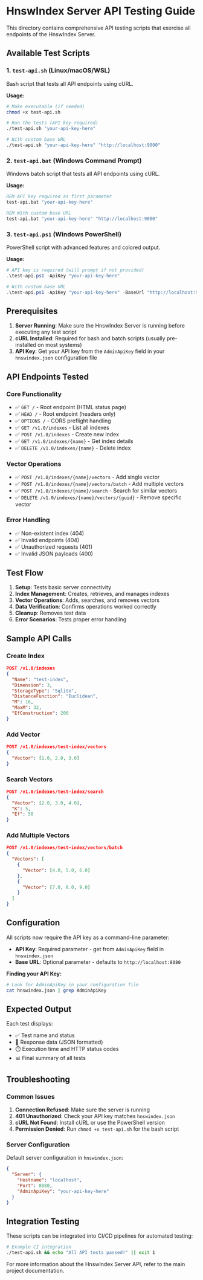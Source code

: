 # HnswIndex Server API Testing Guide

This directory contains comprehensive API testing scripts that exercise all endpoints of the HnswIndex Server.

## Available Test Scripts

### 1. `test-api.sh` (Linux/macOS/WSL)
Bash script that tests all API endpoints using cURL.

**Usage:**
```bash
# Make executable (if needed)
chmod +x test-api.sh

# Run the tests (API key required)
./test-api.sh "your-api-key-here"

# With custom base URL
./test-api.sh "your-api-key-here" "http://localhost:9000"
```

### 2. `test-api.bat` (Windows Command Prompt)
Windows batch script that tests all API endpoints using cURL.

**Usage:**
```cmd
REM API key required as first parameter
test-api.bat "your-api-key-here"

REM With custom base URL
test-api.bat "your-api-key-here" "http://localhost:9000"
```

### 3. `test-api.ps1` (Windows PowerShell)
PowerShell script with advanced features and colored output.

**Usage:**
```powershell
# API key is required (will prompt if not provided)
.\test-api.ps1 -ApiKey "your-api-key-here"

# With custom base URL
.\test-api.ps1 -ApiKey "your-api-key-here" -BaseUrl "http://localhost:9000"
```

## Prerequisites

1. **Server Running**: Make sure the HnswIndex Server is running before executing any test script
2. **cURL Installed**: Required for bash and batch scripts (usually pre-installed on most systems)
3. **API Key**: Get your API key from the `AdminApiKey` field in your `hnswindex.json` configuration file

## API Endpoints Tested

### Core Functionality
- ✅ `GET /` - Root endpoint (HTML status page)
- ✅ `HEAD /` - Root endpoint (headers only)
- ✅ `OPTIONS /` - CORS preflight handling
- ✅ `GET /v1.0/indexes` - List all indexes
- ✅ `POST /v1.0/indexes` - Create new index
- ✅ `GET /v1.0/indexes/{name}` - Get index details
- ✅ `DELETE /v1.0/indexes/{name}` - Delete index

### Vector Operations
- ✅ `POST /v1.0/indexes/{name}/vectors` - Add single vector
- ✅ `POST /v1.0/indexes/{name}/vectors/batch` - Add multiple vectors
- ✅ `POST /v1.0/indexes/{name}/search` - Search for similar vectors
- ✅ `DELETE /v1.0/indexes/{name}/vectors/{guid}` - Remove specific vector

### Error Handling
- ✅ Non-existent index (404)
- ✅ Invalid endpoints (404)
- ✅ Unauthorized requests (401)
- ✅ Invalid JSON payloads (400)

## Test Flow

1. **Setup**: Tests basic server connectivity
2. **Index Management**: Creates, retrieves, and manages indexes
3. **Vector Operations**: Adds, searches, and removes vectors
4. **Data Verification**: Confirms operations worked correctly
5. **Cleanup**: Removes test data
6. **Error Scenarios**: Tests proper error handling

## Sample API Calls

### Create Index
```json
POST /v1.0/indexes
{
  "Name": "test-index",
  "Dimension": 3,
  "StorageType": "Sqlite",
  "DistanceFunction": "Euclidean",
  "M": 16,
  "MaxM": 32,
  "EfConstruction": 200
}
```

### Add Vector
```json
POST /v1.0/indexes/test-index/vectors
{
  "Vector": [1.0, 2.0, 3.0]
}
```

### Search Vectors
```json
POST /v1.0/indexes/test-index/search
{
  "Vector": [2.0, 3.0, 4.0],
  "K": 5,
  "Ef": 50
}
```

### Add Multiple Vectors
```json
POST /v1.0/indexes/test-index/vectors/batch
{
  "Vectors": [
    {
      "Vector": [4.0, 5.0, 6.0]
    },
    {
      "Vector": [7.0, 8.0, 9.0]
    }
  ]
}
```

## Configuration

All scripts now require the API key as a command-line parameter:

- **API Key**: Required parameter - get from `AdminApiKey` field in `hnswindex.json`
- **Base URL**: Optional parameter - defaults to `http://localhost:8080`

**Finding your API Key:**
```bash
# Look for AdminApiKey in your configuration file
cat hnswindex.json | grep AdminApiKey
```

## Expected Output

Each test displays:
- ✅ Test name and status
- 📄 Response data (JSON formatted)
- ⏱️ Execution time and HTTP status codes
- 📊 Final summary of all tests

## Troubleshooting

### Common Issues

1. **Connection Refused**: Make sure the server is running
2. **401 Unauthorized**: Check your API key matches `hnswindex.json`
3. **cURL Not Found**: Install cURL or use the PowerShell version
4. **Permission Denied**: Run `chmod +x test-api.sh` for the bash script

### Server Configuration

Default server configuration in `hnswindex.json`:
```json
{
  "Server": {
    "Hostname": "localhost",
    "Port": 8080,
    "AdminApiKey": "your-api-key-here"
  }
}
```

## Integration Testing

These scripts can be integrated into CI/CD pipelines for automated testing:

```bash
# Example CI integration
./test-api.sh && echo "All API tests passed!" || exit 1
```

For more information about the HnswIndex Server API, refer to the main project documentation.